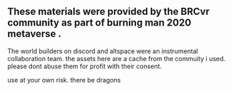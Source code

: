 ## These materials were provided by the BRCvr community as part of burning man 2020 metaverse . 

The world builders on discord and altspace were an instrumental collaboration team. the assets here are a cache from the commuity i used. please dont abuse them for profit with their consent.

use at your own risk. there be dragons
